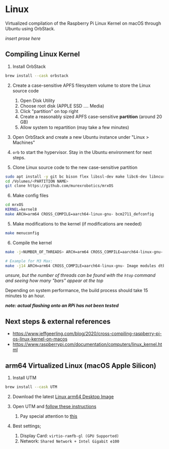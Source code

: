 # Linux

Virtualized compilation of the Raspberry Pi Linux Kernel on macOS through Ubuntu using OrbStack.

*insert prose here*

## Compiling Linux Kernel

1. Install OrbStack

```sh
brew install --cask orbstack
```

2. Create a case-sensitive APFS filesystem volume to store the Linux source code
   1. Open Disk Utility
   2. Choose root disk (APPLE SSD .... Media)
   3. Click "partition" on top right
   4. Create a reasonably sized APFS case-sensitive **partition** (around 20 GB)
   5. Allow system to repartition (may take a few minutes)
3. Open OrbStack and create a new Ubuntu instance under "Linux > Machines"

4. `orb` to start the hypervisor. Stay in the Ubuntu environment for next steps.

5. Clone Linux source code to the new case-sensitive partition

```sh
sudo apt install -y git bc bison flex libssl-dev make libc6-dev libncurses5-dev crossbuild-essential-armhf crossbuild-essential-arm64
cd /Volumes/<PARTITION NAME>
git clone https://github.com/murexrobotics/mrxOS
```

6. Make config files

```sh
cd mrxOS
KERNEL=kernel8
make ARCH=arm64 CROSS_COMPILE=aarch64-linux-gnu- bcm2711_defconfig
```

5. Make modifications to the kernel (if modifications are needed)

```sh
make menuconfig
```

6. Compile the kernel

```sh
make -j<NUMBER_OF_THREADS> ARCH=arm64 CROSS_COMPILE=aarch64-linux-gnu- Image modules dtbs
```

```sh
# Example for M3 Max:
make -j14 ARCH=arm64 CROSS_COMPILE=aarch64-linux-gnu- Image modules dtbs
```

*unsure, but the number of threads can be found with the `htop` command and seeing how many "bars" appear at the top*

Depending on system performance, the build process should take 15 minutes to an hour.

***note: actual flashing onto an RPi has not been tested***

## Next steps & external references

- <https://www.jeffgeerling.com/blog/2020/cross-compiling-raspberry-pi-os-linux-kernel-on-macos>
- <https://www.raspberrypi.com/documentation/computers/linux_kernel.html>

## arm64 Virtualized Linux (macOS Apple Silicon)

1. Install UTM

```sh
brew install --cask UTM
```

2. Download the latest [Linux arm64 Desktop Image](https://cdimage.ubuntu.com/jammy/daily-live/pending/jammy-desktop-arm64.iso)

3. Open UTM and [follow these instructions](https://docs.getutm.app/guides/ubuntu/)
   1. Pay special attention to [this](https://docs.getutm.app/guides/ubuntu/#cannot-boot-into-installer)

4. Best settings;
   1. Display Card: `virtio-ramfb-gl (GPU Supported)`
   2. Network: `Shared Network + Intel Gigabit e100`
